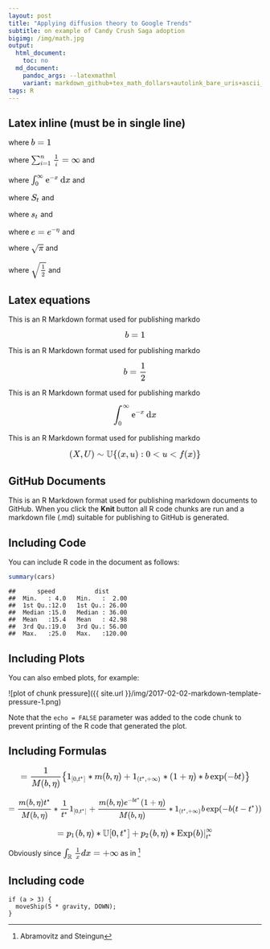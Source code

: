```yaml
---
layout: post
title: "Applying diffusion theory to Google Trends"
subtitle: on example of Candy Crush Saga adoption
bigimg: /img/math.jpg
output:
  html_document:
    toc: no
  md_document:
    pandoc_args: --latexmathml
    variant: markdown_github+tex_math_dollars+autolink_bare_uris+ascii_identifiers
tags: R
---
```

 

<style id="MathJax_SVG_styles">.MathJax_SVG_Display {text-align: center; margin: 1em 0em; position: relative; display: block!important; text-indent: 0; max-width: none; max-height: none; min-width: 0; min-height: 0; width: 100%}
.MathJax_SVG .MJX-monospace {font-family: monospace}
.MathJax_SVG .MJX-sans-serif {font-family: sans-serif}
.MathJax_SVG {display: inline; font-style: normal; font-weight: normal; line-height: normal; font-size: 100%; font-size-adjust: none; text-indent: 0; text-align: left; text-transform: none; letter-spacing: normal; word-spacing: normal; word-wrap: normal; white-space: nowrap; float: none; direction: ltr; max-width: none; max-height: none; min-width: 0; min-height: 0; border: 0; padding: 0; margin: 0}
.MathJax_SVG * {transition: none; -webkit-transition: none; -moz-transition: none; -ms-transition: none; -o-transition: none}
.mjx-svg-href {fill: blue; stroke: blue}
.MathJax_SVG_LineBox {display: table!important}
.MathJax_SVG_LineBox span {display: table-cell!important; width: 10000em!important; min-width: 0; max-width: none; padding: 0; border: 0; margin: 0}
</style><svg style="display: none;"><defs id="MathJax_SVG_glyphs"><path stroke-width="1" id="MJMATHI-62" d="M73 647Q73 657 77 670T89 683Q90 683 161 688T234 694Q246 694 246 685T212 542Q204 508 195 472T180 418L176 399Q176 396 182 402Q231 442 283 442Q345 442 383 396T422 280Q422 169 343 79T173 -11Q123 -11 82 27T40 150V159Q40 180 48 217T97 414Q147 611 147 623T109 637Q104 637 101 637H96Q86 637 83 637T76 640T73 647ZM336 325V331Q336 405 275 405Q258 405 240 397T207 376T181 352T163 330L157 322L136 236Q114 150 114 114Q114 66 138 42Q154 26 178 26Q211 26 245 58Q270 81 285 114T318 219Q336 291 336 325Z"></path><path stroke-width="1" id="MJMAIN-3D" d="M56 347Q56 360 70 367H707Q722 359 722 347Q722 336 708 328L390 327H72Q56 332 56 347ZM56 153Q56 168 72 173H708Q722 163 722 153Q722 140 707 133H70Q56 140 56 153Z"></path><path stroke-width="1" id="MJMAIN-31" d="M213 578L200 573Q186 568 160 563T102 556H83V602H102Q149 604 189 617T245 641T273 663Q275 666 285 666Q294 666 302 660V361L303 61Q310 54 315 52T339 48T401 46H427V0H416Q395 3 257 3Q121 3 100 0H88V46H114Q136 46 152 46T177 47T193 50T201 52T207 57T213 61V578Z"></path><path stroke-width="1" id="MJSZ1-2211" d="M61 748Q64 750 489 750H913L954 640Q965 609 976 579T993 533T999 516H979L959 517Q936 579 886 621T777 682Q724 700 655 705T436 710H319Q183 710 183 709Q186 706 348 484T511 259Q517 250 513 244L490 216Q466 188 420 134T330 27L149 -187Q149 -188 362 -188Q388 -188 436 -188T506 -189Q679 -189 778 -162T936 -43Q946 -27 959 6H999L913 -249L489 -250Q65 -250 62 -248Q56 -246 56 -239Q56 -234 118 -161Q186 -81 245 -11L428 206Q428 207 242 462L57 717L56 728Q56 744 61 748Z"></path><path stroke-width="1" id="MJMATHI-6E" d="M21 287Q22 293 24 303T36 341T56 388T89 425T135 442Q171 442 195 424T225 390T231 369Q231 367 232 367L243 378Q304 442 382 442Q436 442 469 415T503 336T465 179T427 52Q427 26 444 26Q450 26 453 27Q482 32 505 65T540 145Q542 153 560 153Q580 153 580 145Q580 144 576 130Q568 101 554 73T508 17T439 -10Q392 -10 371 17T350 73Q350 92 386 193T423 345Q423 404 379 404H374Q288 404 229 303L222 291L189 157Q156 26 151 16Q138 -11 108 -11Q95 -11 87 -5T76 7T74 17Q74 30 112 180T152 343Q153 348 153 366Q153 405 129 405Q91 405 66 305Q60 285 60 284Q58 278 41 278H27Q21 284 21 287Z"></path><path stroke-width="1" id="MJMATHI-69" d="M184 600Q184 624 203 642T247 661Q265 661 277 649T290 619Q290 596 270 577T226 557Q211 557 198 567T184 600ZM21 287Q21 295 30 318T54 369T98 420T158 442Q197 442 223 419T250 357Q250 340 236 301T196 196T154 83Q149 61 149 51Q149 26 166 26Q175 26 185 29T208 43T235 78T260 137Q263 149 265 151T282 153Q302 153 302 143Q302 135 293 112T268 61T223 11T161 -11Q129 -11 102 10T74 74Q74 91 79 106T122 220Q160 321 166 341T173 380Q173 404 156 404H154Q124 404 99 371T61 287Q60 286 59 284T58 281T56 279T53 278T49 278T41 278H27Q21 284 21 287Z"></path><path stroke-width="1" id="MJMAIN-221E" d="M55 217Q55 305 111 373T254 442Q342 442 419 381Q457 350 493 303L507 284L514 294Q618 442 747 442Q833 442 888 374T944 214Q944 128 889 59T743 -11Q657 -11 580 50Q542 81 506 128L492 147L485 137Q381 -11 252 -11Q166 -11 111 57T55 217ZM907 217Q907 285 869 341T761 397Q740 397 720 392T682 378T648 359T619 335T594 310T574 285T559 263T548 246L543 238L574 198Q605 158 622 138T664 94T714 61T765 51Q827 51 867 100T907 217ZM92 214Q92 145 131 89T239 33Q357 33 456 193L425 233Q364 312 334 337Q285 380 233 380Q171 380 132 331T92 214Z"></path><path stroke-width="1" id="MJSZ1-222B" d="M113 -244Q113 -246 119 -251T139 -263T167 -269Q186 -269 199 -260Q220 -247 232 -218T251 -133T262 -15T276 155T297 367Q300 390 305 438T314 512T325 580T340 647T361 703T390 751T428 784T479 804Q481 804 488 804T501 805Q552 802 581 769T610 695Q610 669 594 657T561 645Q542 645 527 658T512 694Q512 705 516 714T526 729T538 737T548 742L552 743Q552 745 545 751T525 762T498 768Q475 768 460 756T434 716T418 652T407 559T398 444T387 300T369 133Q349 -38 337 -102T303 -207Q256 -306 169 -306Q119 -306 87 -272T55 -196Q55 -170 71 -158T104 -146Q123 -146 138 -159T153 -195Q153 -206 149 -215T139 -230T127 -238T117 -242L113 -244Z"></path><path stroke-width="1" id="MJMAIN-30" d="M96 585Q152 666 249 666Q297 666 345 640T423 548Q460 465 460 320Q460 165 417 83Q397 41 362 16T301 -15T250 -22Q224 -22 198 -16T137 16T82 83Q39 165 39 320Q39 494 96 585ZM321 597Q291 629 250 629Q208 629 178 597Q153 571 145 525T137 333Q137 175 145 125T181 46Q209 16 250 16Q290 16 318 46Q347 76 354 130T362 333Q362 478 354 524T321 597Z"></path><path stroke-width="1" id="MJMAIN-65" d="M28 218Q28 273 48 318T98 391T163 433T229 448Q282 448 320 430T378 380T406 316T415 245Q415 238 408 231H126V216Q126 68 226 36Q246 30 270 30Q312 30 342 62Q359 79 369 104L379 128Q382 131 395 131H398Q415 131 415 121Q415 117 412 108Q393 53 349 21T250 -11Q155 -11 92 58T28 218ZM333 275Q322 403 238 411H236Q228 411 220 410T195 402T166 381T143 340T127 274V267H333V275Z"></path><path stroke-width="1" id="MJMAIN-2212" d="M84 237T84 250T98 270H679Q694 262 694 250T679 230H98Q84 237 84 250Z"></path><path stroke-width="1" id="MJMATHI-78" d="M52 289Q59 331 106 386T222 442Q257 442 286 424T329 379Q371 442 430 442Q467 442 494 420T522 361Q522 332 508 314T481 292T458 288Q439 288 427 299T415 328Q415 374 465 391Q454 404 425 404Q412 404 406 402Q368 386 350 336Q290 115 290 78Q290 50 306 38T341 26Q378 26 414 59T463 140Q466 150 469 151T485 153H489Q504 153 504 145Q504 144 502 134Q486 77 440 33T333 -11Q263 -11 227 52Q186 -10 133 -10H127Q78 -10 57 16T35 71Q35 103 54 123T99 143Q142 143 142 101Q142 81 130 66T107 46T94 41L91 40Q91 39 97 36T113 29T132 26Q168 26 194 71Q203 87 217 139T245 247T261 313Q266 340 266 352Q266 380 251 392T217 404Q177 404 142 372T93 290Q91 281 88 280T72 278H58Q52 284 52 289Z"></path><path stroke-width="1" id="MJMAIN-64" d="M376 495Q376 511 376 535T377 568Q377 613 367 624T316 637H298V660Q298 683 300 683L310 684Q320 685 339 686T376 688Q393 689 413 690T443 693T454 694H457V390Q457 84 458 81Q461 61 472 55T517 46H535V0Q533 0 459 -5T380 -11H373V44L365 37Q307 -11 235 -11Q158 -11 96 50T34 215Q34 315 97 378T244 442Q319 442 376 393V495ZM373 342Q328 405 260 405Q211 405 173 369Q146 341 139 305T131 211Q131 155 138 120T173 59Q203 26 251 26Q322 26 373 103V342Z"></path><path stroke-width="1" id="MJMATHI-53" d="M308 24Q367 24 416 76T466 197Q466 260 414 284Q308 311 278 321T236 341Q176 383 176 462Q176 523 208 573T273 648Q302 673 343 688T407 704H418H425Q521 704 564 640Q565 640 577 653T603 682T623 704Q624 704 627 704T632 705Q645 705 645 698T617 577T585 459T569 456Q549 456 549 465Q549 471 550 475Q550 478 551 494T553 520Q553 554 544 579T526 616T501 641Q465 662 419 662Q362 662 313 616T263 510Q263 480 278 458T319 427Q323 425 389 408T456 390Q490 379 522 342T554 242Q554 216 546 186Q541 164 528 137T492 78T426 18T332 -20Q320 -22 298 -22Q199 -22 144 33L134 44L106 13Q83 -14 78 -18T65 -22Q52 -22 52 -14Q52 -11 110 221Q112 227 130 227H143Q149 221 149 216Q149 214 148 207T144 186T142 153Q144 114 160 87T203 47T255 29T308 24Z"></path><path stroke-width="1" id="MJMATHI-74" d="M26 385Q19 392 19 395Q19 399 22 411T27 425Q29 430 36 430T87 431H140L159 511Q162 522 166 540T173 566T179 586T187 603T197 615T211 624T229 626Q247 625 254 615T261 596Q261 589 252 549T232 470L222 433Q222 431 272 431H323Q330 424 330 420Q330 398 317 385H210L174 240Q135 80 135 68Q135 26 162 26Q197 26 230 60T283 144Q285 150 288 151T303 153H307Q322 153 322 145Q322 142 319 133Q314 117 301 95T267 48T216 6T155 -11Q125 -11 98 4T59 56Q57 64 57 83V101L92 241Q127 382 128 383Q128 385 77 385H26Z"></path><path stroke-width="1" id="MJMATHI-73" d="M131 289Q131 321 147 354T203 415T300 442Q362 442 390 415T419 355Q419 323 402 308T364 292Q351 292 340 300T328 326Q328 342 337 354T354 372T367 378Q368 378 368 379Q368 382 361 388T336 399T297 405Q249 405 227 379T204 326Q204 301 223 291T278 274T330 259Q396 230 396 163Q396 135 385 107T352 51T289 7T195 -10Q118 -10 86 19T53 87Q53 126 74 143T118 160Q133 160 146 151T160 120Q160 94 142 76T111 58Q109 57 108 57T107 55Q108 52 115 47T146 34T201 27Q237 27 263 38T301 66T318 97T323 122Q323 150 302 164T254 181T195 196T148 231Q131 256 131 289Z"></path><path stroke-width="1" id="MJMATHI-65" d="M39 168Q39 225 58 272T107 350T174 402T244 433T307 442H310Q355 442 388 420T421 355Q421 265 310 237Q261 224 176 223Q139 223 138 221Q138 219 132 186T125 128Q125 81 146 54T209 26T302 45T394 111Q403 121 406 121Q410 121 419 112T429 98T420 82T390 55T344 24T281 -1T205 -11Q126 -11 83 42T39 168ZM373 353Q367 405 305 405Q272 405 244 391T199 357T170 316T154 280T149 261Q149 260 169 260Q282 260 327 284T373 353Z"></path><path stroke-width="1" id="MJMATHI-3B7" d="M21 287Q22 290 23 295T28 317T38 348T53 381T73 411T99 433T132 442Q156 442 175 435T205 417T221 395T229 376L231 369Q231 367 232 367L243 378Q304 442 382 442Q436 442 469 415T503 336V326Q503 302 439 53Q381 -182 377 -189Q364 -216 332 -216Q319 -216 310 -208T299 -186Q299 -177 358 57L420 307Q423 322 423 345Q423 404 379 404H374Q288 404 229 303L222 291L189 157Q156 26 151 16Q138 -11 108 -11Q95 -11 87 -5T76 7T74 17Q74 30 114 189T154 366Q154 405 128 405Q107 405 92 377T68 316T57 280Q55 278 41 278H27Q21 284 21 287Z"></path><path stroke-width="1" id="MJMATHI-3C0" d="M132 -11Q98 -11 98 22V33L111 61Q186 219 220 334L228 358H196Q158 358 142 355T103 336Q92 329 81 318T62 297T53 285Q51 284 38 284Q19 284 19 294Q19 300 38 329T93 391T164 429Q171 431 389 431Q549 431 553 430Q573 423 573 402Q573 371 541 360Q535 358 472 358H408L405 341Q393 269 393 222Q393 170 402 129T421 65T431 37Q431 20 417 5T381 -10Q370 -10 363 -7T347 17T331 77Q330 86 330 121Q330 170 339 226T357 318T367 358H269L268 354Q268 351 249 275T206 114T175 17Q164 -11 132 -11Z"></path><path stroke-width="1" id="MJMAIN-221A" d="M95 178Q89 178 81 186T72 200T103 230T169 280T207 309Q209 311 212 311H213Q219 311 227 294T281 177Q300 134 312 108L397 -77Q398 -77 501 136T707 565T814 786Q820 800 834 800Q841 800 846 794T853 782V776L620 293L385 -193Q381 -200 366 -200Q357 -200 354 -197Q352 -195 256 15L160 225L144 214Q129 202 113 190T95 178Z"></path><path stroke-width="1" id="MJMAIN-32" d="M109 429Q82 429 66 447T50 491Q50 562 103 614T235 666Q326 666 387 610T449 465Q449 422 429 383T381 315T301 241Q265 210 201 149L142 93L218 92Q375 92 385 97Q392 99 409 186V189H449V186Q448 183 436 95T421 3V0H50V19V31Q50 38 56 46T86 81Q115 113 136 137Q145 147 170 174T204 211T233 244T261 278T284 308T305 340T320 369T333 401T340 431T343 464Q343 527 309 573T212 619Q179 619 154 602T119 569T109 550Q109 549 114 549Q132 549 151 535T170 489Q170 464 154 447T109 429Z"></path><path stroke-width="1" id="MJSZ2-221A" d="M1001 1150Q1017 1150 1020 1132Q1020 1127 741 244L460 -643Q453 -650 436 -650H424Q423 -647 423 -645T421 -640T419 -631T415 -617T408 -594T399 -560T385 -512T367 -448T343 -364T312 -259L203 119L138 41L111 67L212 188L264 248L472 -474L983 1140Q988 1150 1001 1150Z"></path><path stroke-width="1" id="MJSZ2-222B" d="M114 -798Q132 -824 165 -824H167Q195 -824 223 -764T275 -600T320 -391T362 -164Q365 -143 367 -133Q439 292 523 655T645 1127Q651 1145 655 1157T672 1201T699 1257T733 1306T777 1346T828 1360Q884 1360 912 1325T944 1245Q944 1220 932 1205T909 1186T887 1183Q866 1183 849 1198T832 1239Q832 1287 885 1296L882 1300Q879 1303 874 1307T866 1313Q851 1323 833 1323Q819 1323 807 1311T775 1255T736 1139T689 936T633 628Q574 293 510 -5T410 -437T355 -629Q278 -862 165 -862Q125 -862 92 -831T55 -746Q55 -711 74 -698T112 -685Q133 -685 150 -700T167 -741Q167 -789 114 -798Z"></path><path stroke-width="1" id="MJMAIN-28" d="M94 250Q94 319 104 381T127 488T164 576T202 643T244 695T277 729T302 750H315H319Q333 750 333 741Q333 738 316 720T275 667T226 581T184 443T167 250T184 58T225 -81T274 -167T316 -220T333 -241Q333 -250 318 -250H315H302L274 -226Q180 -141 137 -14T94 250Z"></path><path stroke-width="1" id="MJMATHI-58" d="M42 0H40Q26 0 26 11Q26 15 29 27Q33 41 36 43T55 46Q141 49 190 98Q200 108 306 224T411 342Q302 620 297 625Q288 636 234 637H206Q200 643 200 645T202 664Q206 677 212 683H226Q260 681 347 681Q380 681 408 681T453 682T473 682Q490 682 490 671Q490 670 488 658Q484 643 481 640T465 637Q434 634 411 620L488 426L541 485Q646 598 646 610Q646 628 622 635Q617 635 609 637Q594 637 594 648Q594 650 596 664Q600 677 606 683H618Q619 683 643 683T697 681T738 680Q828 680 837 683H845Q852 676 852 672Q850 647 840 637H824Q790 636 763 628T722 611T698 593L687 584Q687 585 592 480L505 384Q505 383 536 304T601 142T638 56Q648 47 699 46Q734 46 734 37Q734 35 732 23Q728 7 725 4T711 1Q708 1 678 1T589 2Q528 2 496 2T461 1Q444 1 444 10Q444 11 446 25Q448 35 450 39T455 44T464 46T480 47T506 54Q523 62 523 64Q522 64 476 181L429 299Q241 95 236 84Q232 76 232 72Q232 53 261 47Q262 47 267 47T273 46Q276 46 277 46T280 45T283 42T284 35Q284 26 282 19Q279 6 276 4T261 1Q258 1 243 1T201 2T142 2Q64 2 42 0Z"></path><path stroke-width="1" id="MJMAIN-2C" d="M78 35T78 60T94 103T137 121Q165 121 187 96T210 8Q210 -27 201 -60T180 -117T154 -158T130 -185T117 -194Q113 -194 104 -185T95 -172Q95 -168 106 -156T131 -126T157 -76T173 -3V9L172 8Q170 7 167 6T161 3T152 1T140 0Q113 0 96 17Z"></path><path stroke-width="1" id="MJMATHI-55" d="M107 637Q73 637 71 641Q70 643 70 649Q70 673 81 682Q83 683 98 683Q139 681 234 681Q268 681 297 681T342 682T362 682Q378 682 378 672Q378 670 376 658Q371 641 366 638H364Q362 638 359 638T352 638T343 637T334 637Q295 636 284 634T266 623Q265 621 238 518T184 302T154 169Q152 155 152 140Q152 86 183 55T269 24Q336 24 403 69T501 205L552 406Q599 598 599 606Q599 633 535 637Q511 637 511 648Q511 650 513 660Q517 676 519 679T529 683Q532 683 561 682T645 680Q696 680 723 681T752 682Q767 682 767 672Q767 650 759 642Q756 637 737 637Q666 633 648 597Q646 592 598 404Q557 235 548 205Q515 105 433 42T263 -22Q171 -22 116 34T60 167V183Q60 201 115 421Q164 622 164 628Q164 635 107 637Z"></path><path stroke-width="1" id="MJMAIN-29" d="M60 749L64 750Q69 750 74 750H86L114 726Q208 641 251 514T294 250Q294 182 284 119T261 12T224 -76T186 -143T145 -194T113 -227T90 -246Q87 -249 86 -250H74Q66 -250 63 -250T58 -247T55 -238Q56 -237 66 -225Q221 -64 221 250T66 725Q56 737 55 738Q55 746 60 749Z"></path><path stroke-width="1" id="MJMAIN-223C" d="M55 166Q55 241 101 304T222 367Q260 367 296 349T362 304T421 252T484 208T554 189Q616 189 655 236T694 338Q694 350 698 358T708 367Q722 367 722 334Q722 260 677 197T562 134H554Q517 134 481 152T414 196T355 248T292 293T223 311Q179 311 145 286Q109 257 96 218T80 156T69 133Q55 133 55 166Z"></path><path stroke-width="1" id="MJAMS-55" d="M16 666Q16 677 28 683H341L348 679Q359 665 348 654Q342 648 315 648Q270 644 266 632Q262 627 262 598T261 399Q261 372 261 325T260 260Q260 149 274 99T339 30Q355 25 393 25Q430 25 457 33T494 49T519 72Q562 115 575 205Q576 219 576 379Q576 538 575 550Q568 597 550 622T506 648Q498 648 493 654T487 667T499 683H697Q709 675 709 667T704 654T690 648Q653 648 633 597Q624 573 622 546T619 377Q617 193 613 174Q596 95 544 41Q477 -19 355 -19H344Q275 -16 226 5T153 57T120 110T106 154Q101 172 99 399Q99 618 95 632Q88 644 53 648Q16 648 16 666ZM228 639L233 648H128Q128 647 133 632Q135 621 135 412Q135 197 137 185Q148 115 181 79Q209 51 235 41Q242 36 258 31T277 25Q276 27 268 38T254 59T241 92T228 145Q226 161 226 399Q226 632 228 639ZM604 621Q606 626 619 648H577L586 634Q587 632 591 625T595 614L597 608L604 621Z"></path><path stroke-width="1" id="MJMAIN-7B" d="M434 -231Q434 -244 428 -250H410Q281 -250 230 -184Q225 -177 222 -172T217 -161T213 -148T211 -133T210 -111T209 -84T209 -47T209 0Q209 21 209 53Q208 142 204 153Q203 154 203 155Q189 191 153 211T82 231Q71 231 68 234T65 250T68 266T82 269Q116 269 152 289T203 345Q208 356 208 377T209 529V579Q209 634 215 656T244 698Q270 724 324 740Q361 748 377 749Q379 749 390 749T408 750H428Q434 744 434 732Q434 719 431 716Q429 713 415 713Q362 710 332 689T296 647Q291 634 291 499V417Q291 370 288 353T271 314Q240 271 184 255L170 250L184 245Q202 239 220 230T262 196T290 137Q291 131 291 1Q291 -134 296 -147Q306 -174 339 -192T415 -213Q429 -213 431 -216Q434 -219 434 -231Z"></path><path stroke-width="1" id="MJMATHI-75" d="M21 287Q21 295 30 318T55 370T99 420T158 442Q204 442 227 417T250 358Q250 340 216 246T182 105Q182 62 196 45T238 27T291 44T328 78L339 95Q341 99 377 247Q407 367 413 387T427 416Q444 431 463 431Q480 431 488 421T496 402L420 84Q419 79 419 68Q419 43 426 35T447 26Q469 29 482 57T512 145Q514 153 532 153Q551 153 551 144Q550 139 549 130T540 98T523 55T498 17T462 -8Q454 -10 438 -10Q372 -10 347 46Q345 45 336 36T318 21T296 6T267 -6T233 -11Q189 -11 155 7Q103 38 103 113Q103 170 138 262T173 379Q173 380 173 381Q173 390 173 393T169 400T158 404H154Q131 404 112 385T82 344T65 302T57 280Q55 278 41 278H27Q21 284 21 287Z"></path><path stroke-width="1" id="MJMAIN-3A" d="M78 370Q78 394 95 412T138 430Q162 430 180 414T199 371Q199 346 182 328T139 310T96 327T78 370ZM78 60Q78 84 95 102T138 120Q162 120 180 104T199 61Q199 36 182 18T139 0T96 17T78 60Z"></path><path stroke-width="1" id="MJMAIN-3C" d="M694 -11T694 -19T688 -33T678 -40Q671 -40 524 29T234 166L90 235Q83 240 83 250Q83 261 91 266Q664 540 678 540Q681 540 687 534T694 519T687 505Q686 504 417 376L151 250L417 124Q686 -4 687 -5Q694 -11 694 -19Z"></path><path stroke-width="1" id="MJMATHI-66" d="M118 -162Q120 -162 124 -164T135 -167T147 -168Q160 -168 171 -155T187 -126Q197 -99 221 27T267 267T289 382V385H242Q195 385 192 387Q188 390 188 397L195 425Q197 430 203 430T250 431Q298 431 298 432Q298 434 307 482T319 540Q356 705 465 705Q502 703 526 683T550 630Q550 594 529 578T487 561Q443 561 443 603Q443 622 454 636T478 657L487 662Q471 668 457 668Q445 668 434 658T419 630Q412 601 403 552T387 469T380 433Q380 431 435 431Q480 431 487 430T498 424Q499 420 496 407T491 391Q489 386 482 386T428 385H372L349 263Q301 15 282 -47Q255 -132 212 -173Q175 -205 139 -205Q107 -205 81 -186T55 -132Q55 -95 76 -78T118 -61Q162 -61 162 -103Q162 -122 151 -136T127 -157L118 -162Z"></path><path stroke-width="1" id="MJMAIN-7D" d="M65 731Q65 745 68 747T88 750Q171 750 216 725T279 670Q288 649 289 635T291 501Q292 362 293 357Q306 312 345 291T417 269Q428 269 431 266T434 250T431 234T417 231Q380 231 345 210T298 157Q293 143 292 121T291 -28V-79Q291 -134 285 -156T256 -198Q202 -250 89 -250Q71 -250 68 -247T65 -230Q65 -224 65 -223T66 -218T69 -214T77 -213Q91 -213 108 -210T146 -200T183 -177T207 -139Q208 -134 209 3L210 139Q223 196 280 230Q315 247 330 250Q305 257 280 270Q225 304 212 352L210 362L209 498Q208 635 207 640Q195 680 154 696T77 713Q68 713 67 716T65 731Z"></path><path stroke-width="1" id="MJMATHI-4D" d="M289 629Q289 635 232 637Q208 637 201 638T194 648Q194 649 196 659Q197 662 198 666T199 671T201 676T203 679T207 681T212 683T220 683T232 684Q238 684 262 684T307 683Q386 683 398 683T414 678Q415 674 451 396L487 117L510 154Q534 190 574 254T662 394Q837 673 839 675Q840 676 842 678T846 681L852 683H948Q965 683 988 683T1017 684Q1051 684 1051 673Q1051 668 1048 656T1045 643Q1041 637 1008 637Q968 636 957 634T939 623Q936 618 867 340T797 59Q797 55 798 54T805 50T822 48T855 46H886Q892 37 892 35Q892 19 885 5Q880 0 869 0Q864 0 828 1T736 2Q675 2 644 2T609 1Q592 1 592 11Q592 13 594 25Q598 41 602 43T625 46Q652 46 685 49Q699 52 704 61Q706 65 742 207T813 490T848 631L654 322Q458 10 453 5Q451 4 449 3Q444 0 433 0Q418 0 415 7Q413 11 374 317L335 624L267 354Q200 88 200 79Q206 46 272 46H282Q288 41 289 37T286 19Q282 3 278 1Q274 0 267 0Q265 0 255 0T221 1T157 2Q127 2 95 1T58 0Q43 0 39 2T35 11Q35 13 38 25T43 40Q45 46 65 46Q135 46 154 86Q158 92 223 354T289 629Z"></path><path stroke-width="1" id="MJMAIN-5B" d="M118 -250V750H255V710H158V-210H255V-250H118Z"></path><path stroke-width="1" id="MJMAIN-2217" d="M229 286Q216 420 216 436Q216 454 240 464Q241 464 245 464T251 465Q263 464 273 456T283 436Q283 419 277 356T270 286L328 328Q384 369 389 372T399 375Q412 375 423 365T435 338Q435 325 425 315Q420 312 357 282T289 250L355 219L425 184Q434 175 434 161Q434 146 425 136T401 125Q393 125 383 131T328 171L270 213Q283 79 283 63Q283 53 276 44T250 35Q231 35 224 44T216 63Q216 80 222 143T229 213L171 171Q115 130 110 127Q106 124 100 124Q87 124 76 134T64 161Q64 166 64 169T67 175T72 181T81 188T94 195T113 204T138 215T170 230T210 250L74 315Q65 324 65 338Q65 353 74 363T98 374Q106 374 116 368T171 328L229 286Z"></path><path stroke-width="1" id="MJMAIN-5D" d="M22 710V750H159V-250H22V-210H119V710H22Z"></path><path stroke-width="1" id="MJMATHI-6D" d="M21 287Q22 293 24 303T36 341T56 388T88 425T132 442T175 435T205 417T221 395T229 376L231 369Q231 367 232 367L243 378Q303 442 384 442Q401 442 415 440T441 433T460 423T475 411T485 398T493 385T497 373T500 364T502 357L510 367Q573 442 659 442Q713 442 746 415T780 336Q780 285 742 178T704 50Q705 36 709 31T724 26Q752 26 776 56T815 138Q818 149 821 151T837 153Q857 153 857 145Q857 144 853 130Q845 101 831 73T785 17T716 -10Q669 -10 648 17T627 73Q627 92 663 193T700 345Q700 404 656 404H651Q565 404 506 303L499 291L466 157Q433 26 428 16Q415 -11 385 -11Q372 -11 364 -4T353 8T350 18Q350 29 384 161L420 307Q423 322 423 345Q423 404 379 404H374Q288 404 229 303L222 291L189 157Q156 26 151 16Q138 -11 108 -11Q95 -11 87 -5T76 7T74 17Q74 30 112 181Q151 335 151 342Q154 357 154 369Q154 405 129 405Q107 405 92 377T69 316T57 280Q55 278 41 278H27Q21 284 21 287Z"></path><path stroke-width="1" id="MJMAIN-2B" d="M56 237T56 250T70 270H369V420L370 570Q380 583 389 583Q402 583 409 568V270H707Q722 262 722 250T707 230H409V-68Q401 -82 391 -82H389H387Q375 -82 369 -68V230H70Q56 237 56 250Z"></path><path stroke-width="1" id="MJMAIN-78" d="M201 0Q189 3 102 3Q26 3 17 0H11V46H25Q48 47 67 52T96 61T121 78T139 96T160 122T180 150L226 210L168 288Q159 301 149 315T133 336T122 351T113 363T107 370T100 376T94 379T88 381T80 383Q74 383 44 385H16V431H23Q59 429 126 429Q219 429 229 431H237V385Q201 381 201 369Q201 367 211 353T239 315T268 274L272 270L297 304Q329 345 329 358Q329 364 327 369T322 376T317 380T310 384L307 385H302V431H309Q324 428 408 428Q487 428 493 431H499V385H492Q443 385 411 368Q394 360 377 341T312 257L296 236L358 151Q424 61 429 57T446 50Q464 46 499 46H516V0H510H502Q494 1 482 1T457 2T432 2T414 3Q403 3 377 3T327 1L304 0H295V46H298Q309 46 320 51T331 63Q331 65 291 120L250 175Q249 174 219 133T185 88Q181 83 181 74Q181 63 188 55T206 46Q208 46 208 23V0H201Z"></path><path stroke-width="1" id="MJMAIN-70" d="M36 -148H50Q89 -148 97 -134V-126Q97 -119 97 -107T97 -77T98 -38T98 6T98 55T98 106Q98 140 98 177T98 243T98 296T97 335T97 351Q94 370 83 376T38 385H20V408Q20 431 22 431L32 432Q42 433 61 434T98 436Q115 437 135 438T165 441T176 442H179V416L180 390L188 397Q247 441 326 441Q407 441 464 377T522 216Q522 115 457 52T310 -11Q242 -11 190 33L182 40V-45V-101Q182 -128 184 -134T195 -145Q216 -148 244 -148H260V-194H252L228 -193Q205 -192 178 -192T140 -191Q37 -191 28 -194H20V-148H36ZM424 218Q424 292 390 347T305 402Q234 402 182 337V98Q222 26 294 26Q345 26 384 80T424 218Z"></path><path stroke-width="1" id="MJSZ1-7B" d="M477 -343L471 -349H458Q432 -349 367 -325T273 -263Q258 -245 250 -212L249 -51Q249 -27 249 12Q248 118 244 128Q243 129 243 130Q220 189 121 228Q109 232 107 235T105 250Q105 256 105 257T105 261T107 265T111 268T118 272T128 276T142 283T162 291Q224 324 243 371Q243 372 244 373Q248 384 249 469Q249 475 249 489Q249 528 249 552L250 714Q253 728 256 736T271 761T299 789T347 816T422 843Q440 849 441 849H443Q445 849 447 849T452 850T457 850H471L477 844V830Q477 820 476 817T470 811T459 807T437 801T404 785Q353 760 338 724Q333 710 333 550Q333 526 333 492T334 447Q334 393 327 368T295 318Q257 280 181 255L169 251L184 245Q318 198 332 112Q333 106 333 -49Q333 -209 338 -223Q351 -255 391 -277T469 -309Q477 -311 477 -329V-343Z"></path><path stroke-width="1" id="MJSZ1-7D" d="M110 849L115 850Q120 850 125 850Q151 850 215 826T309 764Q324 747 332 714L333 552Q333 528 333 489Q334 383 338 373Q339 372 339 371Q353 336 391 310T469 271Q477 268 477 251Q477 241 476 237T472 232T456 225T428 214Q357 179 339 130Q339 129 338 128Q334 117 333 32Q333 26 333 12Q333 -27 333 -51L332 -212Q328 -228 323 -240T302 -271T255 -307T175 -338Q139 -349 125 -349T108 -346T105 -329Q105 -314 107 -312T130 -304Q233 -271 248 -209Q249 -203 249 -49V57Q249 106 253 125T273 167Q307 213 398 245L413 251L401 255Q265 300 250 389Q249 395 249 550Q249 710 244 724Q224 774 112 811Q105 813 105 830Q105 845 110 849Z"></path><path stroke-width="1" id="MJMATHI-70" d="M23 287Q24 290 25 295T30 317T40 348T55 381T75 411T101 433T134 442Q209 442 230 378L240 387Q302 442 358 442Q423 442 460 395T497 281Q497 173 421 82T249 -10Q227 -10 210 -4Q199 1 187 11T168 28L161 36Q160 35 139 -51T118 -138Q118 -144 126 -145T163 -148H188Q194 -155 194 -157T191 -175Q188 -187 185 -190T172 -194Q170 -194 161 -194T127 -193T65 -192Q-5 -192 -24 -194H-32Q-39 -187 -39 -183Q-37 -156 -26 -148H-6Q28 -147 33 -136Q36 -130 94 103T155 350Q156 355 156 364Q156 405 131 405Q109 405 94 377T71 316T59 280Q57 278 43 278H29Q23 284 23 287ZM178 102Q200 26 252 26Q282 26 310 49T356 107Q374 141 392 215T411 325V331Q411 405 350 405Q339 405 328 402T306 393T286 380T269 365T254 350T243 336T235 326L232 322Q232 321 229 308T218 264T204 212Q178 106 178 102Z"></path><path stroke-width="1" id="MJMAIN-45" d="M128 619Q121 626 117 628T101 631T58 634H25V680H597V676Q599 670 611 560T625 444V440H585V444Q584 447 582 465Q578 500 570 526T553 571T528 601T498 619T457 629T411 633T353 634Q266 634 251 633T233 622Q233 622 233 621Q232 619 232 497V376H286Q359 378 377 385Q413 401 416 469Q416 471 416 473V493H456V213H416V233Q415 268 408 288T383 317T349 328T297 330Q290 330 286 330H232V196V114Q232 57 237 52Q243 47 289 47H340H391Q428 47 452 50T505 62T552 92T584 146Q594 172 599 200T607 247T612 270V273H652V270Q651 267 632 137T610 3V0H25V46H58Q100 47 109 49T128 61V619Z"></path><path stroke-width="1" id="MJMAIN-7C" d="M139 -249H137Q125 -249 119 -235V251L120 737Q130 750 139 750Q152 750 159 735V-235Q151 -249 141 -249H139Z"></path><path stroke-width="1" id="MJAMS-52" d="M17 665Q17 672 28 683H221Q415 681 439 677Q461 673 481 667T516 654T544 639T566 623T584 607T597 592T607 578T614 565T618 554L621 548Q626 530 626 497Q626 447 613 419Q578 348 473 326L455 321Q462 310 473 292T517 226T578 141T637 72T686 35Q705 30 705 16Q705 7 693 -1H510Q503 6 404 159L306 310H268V183Q270 67 271 59Q274 42 291 38Q295 37 319 35Q344 35 353 28Q362 17 353 3L346 -1H28Q16 5 16 16Q16 35 55 35Q96 38 101 52Q106 60 106 341T101 632Q95 645 55 648Q17 648 17 665ZM241 35Q238 42 237 45T235 78T233 163T233 337V621L237 635L244 648H133Q136 641 137 638T139 603T141 517T141 341Q141 131 140 89T134 37Q133 36 133 35H241ZM457 496Q457 540 449 570T425 615T400 634T377 643Q374 643 339 648Q300 648 281 635Q271 628 270 610T268 481V346H284Q327 346 375 352Q421 364 439 392T457 496ZM492 537T492 496T488 427T478 389T469 371T464 361Q464 360 465 360Q469 360 497 370Q593 400 593 495Q593 592 477 630L457 637L461 626Q474 611 488 561Q492 537 492 496ZM464 243Q411 317 410 317Q404 317 401 315Q384 315 370 312H346L526 35H619L606 50Q553 109 464 243Z"></path><path stroke-width="1" id="MJMATHI-64" d="M366 683Q367 683 438 688T511 694Q523 694 523 686Q523 679 450 384T375 83T374 68Q374 26 402 26Q411 27 422 35Q443 55 463 131Q469 151 473 152Q475 153 483 153H487H491Q506 153 506 145Q506 140 503 129Q490 79 473 48T445 8T417 -8Q409 -10 393 -10Q359 -10 336 5T306 36L300 51Q299 52 296 50Q294 48 292 46Q233 -10 172 -10Q117 -10 75 30T33 157Q33 205 53 255T101 341Q148 398 195 420T280 442Q336 442 364 400Q369 394 369 396Q370 400 396 505T424 616Q424 629 417 632T378 637H357Q351 643 351 645T353 664Q358 683 366 683ZM352 326Q329 405 277 405Q242 405 210 374T160 293Q131 214 119 129Q119 126 119 118T118 106Q118 61 136 44T179 26Q233 26 290 98L298 109L352 326Z"></path></defs></svg>

## Latex inline (must be in single line)

where <span style="font-size: 100%; display: inline-block;" class="MathJax_SVG" id="MathJax-Element-1-Frame"><svg xmlns:xlink="http://www.w3.org/1999/xlink" width="5.258ex" height="2.176ex" style="vertical-align: -0.338ex;" viewBox="0 -791.3 2264.1 936.9" role="img" focusable="false"><g stroke="currentColor" fill="currentColor" stroke-width="0" transform="matrix(1 0 0 -1 0 0)"><use x="0" y="0" xlink:href="#MJMATHI-62"></use><use x="707" y="0" xlink:href="#MJMAIN-3D"></use><use x="1763" y="0" xlink:href="#MJMAIN-31"></use></g></svg></span>

where <span style="font-size: 100%; display: inline-block;" class="MathJax_SVG" id="MathJax-Element-2-Frame"><svg xmlns:xlink="http://www.w3.org/1999/xlink" width="12.821ex" height="3.509ex" style="vertical-align: -1.171ex;" viewBox="0 -1006.6 5520.3 1510.9" role="img" focusable="false"><g stroke="currentColor" fill="currentColor" stroke-width="0" transform="matrix(1 0 0 -1 0 0)"><use x="0" y="0" xlink:href="#MJSZ1-2211"></use><use transform="scale(0.707)" x="1494" y="675" xlink:href="#MJMATHI-6E"></use><g transform="translate(1056,-287)"><use transform="scale(0.707)" x="0" y="0" xlink:href="#MJMATHI-69"></use><use transform="scale(0.707)" x="345" y="0" xlink:href="#MJMAIN-3D"></use><use transform="scale(0.707)" x="1124" y="0" xlink:href="#MJMAIN-31"></use></g><g transform="translate(2305,0)"><g transform="translate(286,0)"><rect stroke="none" width="473" height="60" x="0" y="220"></rect><use transform="scale(0.707)" x="84" y="629" xlink:href="#MJMAIN-31"></use><use transform="scale(0.707)" x="162" y="-584" xlink:href="#MJMATHI-69"></use></g></g><use x="3463" y="0" xlink:href="#MJMAIN-3D"></use><use x="4519" y="0" xlink:href="#MJMAIN-221E"></use></g></svg></span> and

where <span style="font-size: 100%; display: inline-block;" class="MathJax_SVG" id="MathJax-Element-3-Frame"><svg xmlns:xlink="http://www.w3.org/1999/xlink" width="10.269ex" height="3.176ex" style="vertical-align: -1.005ex;" viewBox="0 -934.9 4421.5 1367.4" role="img" focusable="false"><g stroke="currentColor" fill="currentColor" stroke-width="0" transform="matrix(1 0 0 -1 0 0)"><use x="0" y="0" xlink:href="#MJSZ1-222B"></use><use transform="scale(0.707)" x="921" y="754" xlink:href="#MJMAIN-221E"></use><use transform="scale(0.707)" x="668" y="-484" xlink:href="#MJMAIN-30"></use><g transform="translate(1626,0)"><use x="0" y="0" xlink:href="#MJMAIN-65"></use><g transform="translate(444,362)"><use transform="scale(0.707)" x="0" y="0" xlink:href="#MJMAIN-2212"></use><use transform="scale(0.707)" x="778" y="0" xlink:href="#MJMATHI-78"></use></g></g><use x="3292" y="0" xlink:href="#MJMAIN-64"></use><use x="3849" y="0" xlink:href="#MJMATHI-78"></use></g></svg></span> and

where <span style="font-size: 100%; display: inline-block;" class="MathJax_SVG" id="MathJax-Element-4-Frame"><svg xmlns:xlink="http://www.w3.org/1999/xlink" width="2.251ex" height="2.509ex" style="vertical-align: -0.671ex;" viewBox="0 -791.3 969.1 1080.4" role="img" focusable="false"><g stroke="currentColor" fill="currentColor" stroke-width="0" transform="matrix(1 0 0 -1 0 0)"><use x="0" y="0" xlink:href="#MJMATHI-53"></use><use transform="scale(0.707)" x="867" y="-213" xlink:href="#MJMATHI-74"></use></g></svg></span> and

where <span style="font-size: 100%; display: inline-block;" class="MathJax_SVG" id="MathJax-Element-5-Frame"><svg xmlns:xlink="http://www.w3.org/1999/xlink" width="1.916ex" height="2.009ex" style="vertical-align: -0.671ex;" viewBox="0 -576.1 825.1 865.1" role="img" focusable="false"><g stroke="currentColor" fill="currentColor" stroke-width="0" transform="matrix(1 0 0 -1 0 0)"><use x="0" y="0" xlink:href="#MJMATHI-73"></use><use transform="scale(0.707)" x="663" y="-213" xlink:href="#MJMATHI-74"></use></g></svg></span> and

where <span style="font-size: 100%; display: inline-block;" class="MathJax_SVG" id="MathJax-Element-6-Frame"><svg xmlns:xlink="http://www.w3.org/1999/xlink" width="7.603ex" height="2.343ex" style="vertical-align: -0.338ex;" viewBox="0 -863.1 3273.6 1008.6" role="img" focusable="false"><g stroke="currentColor" fill="currentColor" stroke-width="0" transform="matrix(1 0 0 -1 0 0)"><use x="0" y="0" xlink:href="#MJMATHI-65"></use><use x="744" y="0" xlink:href="#MJMAIN-3D"></use><g transform="translate(1800,0)"><use x="0" y="0" xlink:href="#MJMATHI-65"></use><g transform="translate(466,362)"><use transform="scale(0.707)" x="0" y="0" xlink:href="#MJMAIN-2212"></use><use transform="scale(0.707)" x="778" y="0" xlink:href="#MJMATHI-3B7"></use></g></g></g></svg></span> and 

where <span style="font-size: 100%; display: inline-block;" class="MathJax_SVG" id="MathJax-Element-7-Frame"><svg xmlns:xlink="http://www.w3.org/1999/xlink" width="3.268ex" height="2.843ex" style="vertical-align: -0.838ex;" viewBox="0 -863.1 1407 1223.9" role="img" focusable="false"><g stroke="currentColor" fill="currentColor" stroke-width="0" transform="matrix(1 0 0 -1 0 0)"><use x="0" y="-84" xlink:href="#MJMAIN-221A"></use><rect stroke="none" width="573" height="60" x="833" y="657"></rect><use x="833" y="0" xlink:href="#MJMATHI-3C0"></use></g></svg></span> and 

where <span style="font-size: 100%; display: inline-block;" class="MathJax_SVG" id="MathJax-Element-8-Frame"><svg xmlns:xlink="http://www.w3.org/1999/xlink" width="3.982ex" height="4.676ex" style="vertical-align: -1.671ex;" viewBox="0 -1293.7 1714.4 2013.3" role="img" focusable="false"><g stroke="currentColor" fill="currentColor" stroke-width="0" transform="matrix(1 0 0 -1 0 0)"><use x="0" y="6" xlink:href="#MJSZ2-221A"></use><rect stroke="none" width="713" height="60" x="1000" y="1097"></rect><g transform="translate(1000,0)"><g transform="translate(120,0)"><rect stroke="none" width="473" height="60" x="0" y="220"></rect><use transform="scale(0.707)" x="84" y="629" xlink:href="#MJMAIN-31"></use><use transform="scale(0.707)" x="84" y="-589" xlink:href="#MJMAIN-32"></use></g></g></g></svg></span> and 

## Latex equations

This is an R Markdown format used for publishing markdo
<div class="MathJax_SVG_Display" style="text-align: center;"><span style="font-size: 100%; display: inline-block;" class="MathJax_SVG" id="MathJax-Element-9-Frame"><svg xmlns:xlink="http://www.w3.org/1999/xlink" width="5.258ex" height="2.176ex" style="vertical-align: -0.338ex;" viewBox="0 -791.3 2264.1 936.9" role="img" focusable="false"><g stroke="currentColor" fill="currentColor" stroke-width="0" transform="matrix(1 0 0 -1 0 0)"><use x="0" y="0" xlink:href="#MJMATHI-62"></use><use x="707" y="0" xlink:href="#MJMAIN-3D"></use><use x="1763" y="0" xlink:href="#MJMAIN-31"></use></g></svg></span></div>
This is an R Markdown format used for publishing markdo
<div class="MathJax_SVG_Display" style="text-align: center;"><span style="font-size: 100%; display: inline-block;" class="MathJax_SVG" id="MathJax-Element-10-Frame"><svg xmlns:xlink="http://www.w3.org/1999/xlink" width="6.095ex" height="5.176ex" style="vertical-align: -1.838ex;" viewBox="0 -1437.2 2624.1 2228.5" role="img" focusable="false"><g stroke="currentColor" fill="currentColor" stroke-width="0" transform="matrix(1 0 0 -1 0 0)"><use x="0" y="0" xlink:href="#MJMATHI-62"></use><use x="707" y="0" xlink:href="#MJMAIN-3D"></use><g transform="translate(1485,0)"><g transform="translate(397,0)"><rect stroke="none" width="620" height="60" x="0" y="220"></rect><use x="60" y="676" xlink:href="#MJMAIN-31"></use><use x="60" y="-687" xlink:href="#MJMAIN-32"></use></g></g></g></svg></span></div>
This is an R Markdown format used for publishing markdo
<div class="MathJax_SVG_Display" style="text-align: center;"><span style="font-size: 100%; display: inline-block;" class="MathJax_SVG" id="MathJax-Element-11-Frame"><svg xmlns:xlink="http://www.w3.org/1999/xlink" width="11.219ex" height="5.843ex" style="vertical-align: -2.338ex;" viewBox="0 -1508.9 4830.5 2515.6" role="img" focusable="false"><g stroke="currentColor" fill="currentColor" stroke-width="0" transform="matrix(1 0 0 -1 0 0)"><use x="0" y="0" xlink:href="#MJSZ2-222B"></use><use transform="scale(0.707)" x="1500" y="1540" xlink:href="#MJMAIN-221E"></use><use transform="scale(0.707)" x="787" y="-1270" xlink:href="#MJMAIN-30"></use><g transform="translate(2035,0)"><use x="0" y="0" xlink:href="#MJMAIN-65"></use><g transform="translate(444,412)"><use transform="scale(0.707)" x="0" y="0" xlink:href="#MJMAIN-2212"></use><use transform="scale(0.707)" x="778" y="0" xlink:href="#MJMATHI-78"></use></g></g><use x="3701" y="0" xlink:href="#MJMAIN-64"></use><use x="4258" y="0" xlink:href="#MJMATHI-78"></use></g></svg></span></div>
This is an R Markdown format used for publishing markdo
<div class="MathJax_SVG_Display" style="text-align: center;"><span style="font-size: 100%; display: inline-block;" class="MathJax_SVG" id="MathJax-Element-12-Frame"><svg xmlns:xlink="http://www.w3.org/1999/xlink" width="34.254ex" height="2.843ex" style="vertical-align: -0.838ex;" viewBox="0 -863.1 14748.1 1223.9" role="img" focusable="false"><g stroke="currentColor" fill="currentColor" stroke-width="0" transform="matrix(1 0 0 -1 0 0)"><use x="0" y="0" xlink:href="#MJMAIN-28"></use><use x="389" y="0" xlink:href="#MJMATHI-58"></use><use x="1242" y="0" xlink:href="#MJMAIN-2C"></use><use x="1687" y="0" xlink:href="#MJMATHI-55"></use><use x="2454" y="0" xlink:href="#MJMAIN-29"></use><use x="3121" y="0" xlink:href="#MJMAIN-223C"></use><use x="4178" y="0" xlink:href="#MJAMS-55"></use><use x="4900" y="0" xlink:href="#MJMAIN-7B"></use><use x="5401" y="0" xlink:href="#MJMAIN-28"></use><use x="5790" y="0" xlink:href="#MJMATHI-78"></use><use x="6363" y="0" xlink:href="#MJMAIN-2C"></use><use x="6808" y="0" xlink:href="#MJMATHI-75"></use><use x="7380" y="0" xlink:href="#MJMAIN-29"></use><use x="8048" y="0" xlink:href="#MJMAIN-3A"></use><use x="8604" y="0" xlink:href="#MJMAIN-30"></use><use x="9382" y="0" xlink:href="#MJMAIN-3C"></use><use x="10439" y="0" xlink:href="#MJMATHI-75"></use><use x="11289" y="0" xlink:href="#MJMAIN-3C"></use><use x="12345" y="0" xlink:href="#MJMATHI-66"></use><use x="12896" y="0" xlink:href="#MJMAIN-28"></use><use x="13285" y="0" xlink:href="#MJMATHI-78"></use><use x="13858" y="0" xlink:href="#MJMAIN-29"></use><use x="14247" y="0" xlink:href="#MJMAIN-7D"></use></g></svg></span></div>



## GitHub Documents

This is an R Markdown format used for publishing markdown documents to GitHub. When you click the **Knit** button all R code chunks are run and a markdown file (.md) suitable for publishing to GitHub is generated.

## Including Code

You can include R code in the document as follows:


```r
summary(cars)
```

```
##      speed           dist       
##  Min.   : 4.0   Min.   :  2.00  
##  1st Qu.:12.0   1st Qu.: 26.00  
##  Median :15.0   Median : 36.00  
##  Mean   :15.4   Mean   : 42.98  
##  3rd Qu.:19.0   3rd Qu.: 56.00  
##  Max.   :25.0   Max.   :120.00
```

## Including Plots

You can also embed plots, for example:

![plot of chunk pressure]({{ site.url }}/img/2017-02-02-markdown-template-pressure-1.png)

Note that the `echo = FALSE` parameter was added to the code chunk to prevent printing of the R code that generated the plot.

## Including Formulas

<div class="MathJax_SVG_Display" style="text-align: center;"><span style="font-size: 100%; display: inline-block;" class="MathJax_SVG" id="MathJax-Element-13-Frame"><svg xmlns:xlink="http://www.w3.org/1999/xlink" width="59.793ex" height="6.009ex" style="vertical-align: -2.671ex;" viewBox="0 -1437.2 25744.2 2587.3" role="img" focusable="false"><g stroke="currentColor" fill="currentColor" stroke-width="0" transform="matrix(1 0 0 -1 0 0)"><use x="0" y="0" xlink:href="#MJMAIN-3D"></use><g transform="translate(778,0)"><g transform="translate(397,0)"><rect stroke="none" width="3328" height="60" x="0" y="220"></rect><use x="1414" y="676" xlink:href="#MJMAIN-31"></use><g transform="translate(60,-771)"><use x="0" y="0" xlink:href="#MJMATHI-4D"></use><use x="1051" y="0" xlink:href="#MJMAIN-28"></use><use x="1441" y="0" xlink:href="#MJMATHI-62"></use><use x="1870" y="0" xlink:href="#MJMAIN-2C"></use><use x="2315" y="0" xlink:href="#MJMATHI-3B7"></use><use x="2819" y="0" xlink:href="#MJMAIN-29"></use></g></g></g><g transform="translate(4624,0)"><use x="0" y="-1" xlink:href="#MJSZ1-7B"></use><g transform="translate(583,0)"><use x="0" y="0" xlink:href="#MJMAIN-31"></use><g transform="translate(500,-187)"><use transform="scale(0.707)" x="0" y="0" xlink:href="#MJMAIN-5B"></use><use transform="scale(0.707)" x="278" y="0" xlink:href="#MJMAIN-30"></use><use transform="scale(0.707)" x="779" y="0" xlink:href="#MJMAIN-2C"></use><g transform="translate(747,0)"><use transform="scale(0.707)" x="0" y="0" xlink:href="#MJMATHI-74"></use><use transform="scale(0.574)" x="445" y="386" xlink:href="#MJMAIN-2217"></use></g><use transform="scale(0.707)" x="1925" y="0" xlink:href="#MJMAIN-5D"></use></g><use x="2381" y="0" xlink:href="#MJMAIN-2217"></use><use x="3103" y="0" xlink:href="#MJMATHI-6D"></use><use x="3982" y="0" xlink:href="#MJMAIN-28"></use><use x="4371" y="0" xlink:href="#MJMATHI-62"></use><use x="4801" y="0" xlink:href="#MJMAIN-2C"></use><use x="5246" y="0" xlink:href="#MJMATHI-3B7"></use><use x="5749" y="0" xlink:href="#MJMAIN-29"></use><use x="6361" y="0" xlink:href="#MJMAIN-2B"></use><g transform="translate(7362,0)"><use x="0" y="0" xlink:href="#MJMAIN-31"></use><g transform="translate(500,-187)"><use transform="scale(0.707)" x="0" y="0" xlink:href="#MJMAIN-28"></use><g transform="translate(275,0)"><use transform="scale(0.707)" x="0" y="0" xlink:href="#MJMATHI-74"></use><use transform="scale(0.574)" x="445" y="386" xlink:href="#MJMAIN-2217"></use></g><use transform="scale(0.707)" x="1257" y="0" xlink:href="#MJMAIN-2C"></use><use transform="scale(0.707)" x="1535" y="0" xlink:href="#MJMAIN-2B"></use><use transform="scale(0.707)" x="2314" y="0" xlink:href="#MJMAIN-221E"></use><use transform="scale(0.707)" x="3314" y="0" xlink:href="#MJMAIN-29"></use></g></g><use x="10804" y="0" xlink:href="#MJMAIN-2217"></use><use x="11527" y="0" xlink:href="#MJMAIN-28"></use><use x="11916" y="0" xlink:href="#MJMAIN-31"></use><use x="12639" y="0" xlink:href="#MJMAIN-2B"></use><use x="13640" y="0" xlink:href="#MJMATHI-3B7"></use><use x="14143" y="0" xlink:href="#MJMAIN-29"></use><use x="14755" y="0" xlink:href="#MJMAIN-2217"></use><use x="15478" y="0" xlink:href="#MJMATHI-62"></use><g transform="translate(16074,0)"><use xlink:href="#MJMAIN-65"></use><use x="444" y="0" xlink:href="#MJMAIN-78"></use><use x="973" y="0" xlink:href="#MJMAIN-70"></use></g><use x="17603" y="0" xlink:href="#MJMAIN-28"></use><use x="17993" y="0" xlink:href="#MJMAIN-2212"></use><use x="18771" y="0" xlink:href="#MJMATHI-62"></use><use x="19201" y="0" xlink:href="#MJMATHI-74"></use><use x="19562" y="0" xlink:href="#MJMAIN-29"></use></g><use x="20535" y="-1" xlink:href="#MJSZ1-7D"></use></g></g></svg></span></div>

<div class="MathJax_SVG_Display" style="text-align: center;"><span style="font-size: 100%; display: inline-block;" class="MathJax_SVG" id="MathJax-Element-14-Frame"><svg xmlns:xlink="http://www.w3.org/1999/xlink" width="71.215ex" height="6.843ex" style="vertical-align: -2.671ex;" viewBox="0 -1796 30661.8 2946.1" role="img" focusable="false"><g stroke="currentColor" fill="currentColor" stroke-width="0" transform="matrix(1 0 0 -1 0 0)"><use x="0" y="0" xlink:href="#MJMAIN-3D"></use><g transform="translate(778,0)"><g transform="translate(397,0)"><rect stroke="none" width="3971" height="60" x="0" y="220"></rect><g transform="translate(60,770)"><use x="0" y="0" xlink:href="#MJMATHI-6D"></use><use x="878" y="0" xlink:href="#MJMAIN-28"></use><use x="1268" y="0" xlink:href="#MJMATHI-62"></use><use x="1697" y="0" xlink:href="#MJMAIN-2C"></use><use x="2142" y="0" xlink:href="#MJMATHI-3B7"></use><use x="2646" y="0" xlink:href="#MJMAIN-29"></use><g transform="translate(3035,0)"><use x="0" y="0" xlink:href="#MJMATHI-74"></use><use transform="scale(0.707)" x="511" y="513" xlink:href="#MJMAIN-2217"></use></g></g><g transform="translate(381,-771)"><use x="0" y="0" xlink:href="#MJMATHI-4D"></use><use x="1051" y="0" xlink:href="#MJMAIN-28"></use><use x="1441" y="0" xlink:href="#MJMATHI-62"></use><use x="1870" y="0" xlink:href="#MJMAIN-2C"></use><use x="2315" y="0" xlink:href="#MJMATHI-3B7"></use><use x="2819" y="0" xlink:href="#MJMAIN-29"></use></g></g></g><use x="5489" y="0" xlink:href="#MJMAIN-2217"></use><g transform="translate(5990,0)"><g transform="translate(342,0)"><rect stroke="none" width="935" height="60" x="0" y="220"></rect><use x="217" y="676" xlink:href="#MJMAIN-31"></use><g transform="translate(60,-686)"><use x="0" y="0" xlink:href="#MJMATHI-74"></use><use transform="scale(0.707)" x="511" y="408" xlink:href="#MJMAIN-2217"></use></g></g></g><g transform="translate(7387,0)"><use x="0" y="0" xlink:href="#MJMAIN-31"></use><g transform="translate(500,-187)"><use transform="scale(0.707)" x="0" y="0" xlink:href="#MJMAIN-5B"></use><use transform="scale(0.707)" x="278" y="0" xlink:href="#MJMAIN-30"></use><use transform="scale(0.707)" x="779" y="0" xlink:href="#MJMAIN-2C"></use><g transform="translate(747,0)"><use transform="scale(0.707)" x="0" y="0" xlink:href="#MJMATHI-74"></use><use transform="scale(0.574)" x="445" y="386" xlink:href="#MJMAIN-2217"></use></g><use transform="scale(0.707)" x="1925" y="0" xlink:href="#MJMAIN-5D"></use></g></g><use x="9768" y="0" xlink:href="#MJMAIN-2B"></use><g transform="translate(10547,0)"><g transform="translate(342,0)"><rect stroke="none" width="8195" height="60" x="0" y="220"></rect><g transform="translate(60,770)"><use x="0" y="0" xlink:href="#MJMATHI-6D"></use><use x="878" y="0" xlink:href="#MJMAIN-28"></use><use x="1268" y="0" xlink:href="#MJMATHI-62"></use><use x="1697" y="0" xlink:href="#MJMAIN-2C"></use><use x="2142" y="0" xlink:href="#MJMATHI-3B7"></use><use x="2646" y="0" xlink:href="#MJMAIN-29"></use><g transform="translate(3035,0)"><use x="0" y="0" xlink:href="#MJMATHI-65"></use><g transform="translate(466,362)"><use transform="scale(0.707)" x="0" y="0" xlink:href="#MJMAIN-2212"></use><use transform="scale(0.707)" x="778" y="0" xlink:href="#MJMATHI-62"></use><g transform="translate(854,0)"><use transform="scale(0.707)" x="0" y="0" xlink:href="#MJMATHI-74"></use><use transform="scale(0.574)" x="445" y="446" xlink:href="#MJMAIN-2217"></use></g></g></g><use x="5070" y="0" xlink:href="#MJMAIN-28"></use><use x="5459" y="0" xlink:href="#MJMAIN-31"></use><use x="6182" y="0" xlink:href="#MJMAIN-2B"></use><use x="7182" y="0" xlink:href="#MJMATHI-3B7"></use><use x="7686" y="0" xlink:href="#MJMAIN-29"></use></g><g transform="translate(2493,-771)"><use x="0" y="0" xlink:href="#MJMATHI-4D"></use><use x="1051" y="0" xlink:href="#MJMAIN-28"></use><use x="1441" y="0" xlink:href="#MJMATHI-62"></use><use x="1870" y="0" xlink:href="#MJMAIN-2C"></use><use x="2315" y="0" xlink:href="#MJMATHI-3B7"></use><use x="2819" y="0" xlink:href="#MJMAIN-29"></use></g></g></g><use x="19427" y="0" xlink:href="#MJMAIN-2217"></use><g transform="translate(20150,0)"><use x="0" y="0" xlink:href="#MJMAIN-31"></use><g transform="translate(500,-187)"><use transform="scale(0.707)" x="0" y="0" xlink:href="#MJMAIN-28"></use><g transform="translate(275,0)"><use transform="scale(0.707)" x="0" y="0" xlink:href="#MJMATHI-74"></use><use transform="scale(0.574)" x="445" y="386" xlink:href="#MJMAIN-2217"></use></g><use transform="scale(0.707)" x="1257" y="0" xlink:href="#MJMAIN-2C"></use><use transform="scale(0.707)" x="1535" y="0" xlink:href="#MJMAIN-2B"></use><use transform="scale(0.707)" x="2314" y="0" xlink:href="#MJMAIN-221E"></use><use transform="scale(0.707)" x="3314" y="0" xlink:href="#MJMAIN-29"></use></g></g><use x="23370" y="0" xlink:href="#MJMATHI-62"></use><g transform="translate(23966,0)"><use xlink:href="#MJMAIN-65"></use><use x="444" y="0" xlink:href="#MJMAIN-78"></use><use x="973" y="0" xlink:href="#MJMAIN-70"></use></g><use x="25495" y="0" xlink:href="#MJMAIN-28"></use><use x="25885" y="0" xlink:href="#MJMAIN-2212"></use><use x="26663" y="0" xlink:href="#MJMATHI-62"></use><use x="27093" y="0" xlink:href="#MJMAIN-28"></use><use x="27482" y="0" xlink:href="#MJMATHI-74"></use><use x="28066" y="0" xlink:href="#MJMAIN-2212"></use><g transform="translate(29067,0)"><use x="0" y="0" xlink:href="#MJMATHI-74"></use><use transform="scale(0.707)" x="511" y="583" xlink:href="#MJMAIN-2217"></use></g><use x="29882" y="0" xlink:href="#MJMAIN-29"></use><use x="30272" y="0" xlink:href="#MJMAIN-29"></use></g></svg></span></div>

<div class="MathJax_SVG_Display" style="text-align: center;"><span style="font-size: 100%; display: inline-block;" class="MathJax_SVG" id="MathJax-Element-15-Frame"><svg xmlns:xlink="http://www.w3.org/1999/xlink" width="40.645ex" height="3.176ex" style="vertical-align: -1.005ex;" viewBox="0 -934.9 17499.8 1367.4" role="img" focusable="false"><g stroke="currentColor" fill="currentColor" stroke-width="0" transform="matrix(1 0 0 -1 0 0)"><use x="0" y="0" xlink:href="#MJMAIN-3D"></use><g transform="translate(1056,0)"><use x="0" y="0" xlink:href="#MJMATHI-70"></use><use transform="scale(0.707)" x="712" y="-213" xlink:href="#MJMAIN-31"></use></g><use x="2013" y="0" xlink:href="#MJMAIN-28"></use><use x="2403" y="0" xlink:href="#MJMATHI-62"></use><use x="2832" y="0" xlink:href="#MJMAIN-2C"></use><use x="3277" y="0" xlink:href="#MJMATHI-3B7"></use><use x="3781" y="0" xlink:href="#MJMAIN-29"></use><use x="4393" y="0" xlink:href="#MJMAIN-2217"></use><use x="5115" y="0" xlink:href="#MJAMS-55"></use><use x="5838" y="0" xlink:href="#MJMAIN-5B"></use><use x="6116" y="0" xlink:href="#MJMAIN-30"></use><use x="6617" y="0" xlink:href="#MJMAIN-2C"></use><g transform="translate(7062,0)"><use x="0" y="0" xlink:href="#MJMATHI-74"></use><use transform="scale(0.707)" x="511" y="583" xlink:href="#MJMAIN-2217"></use></g><use x="7877" y="0" xlink:href="#MJMAIN-5D"></use><use x="8378" y="0" xlink:href="#MJMAIN-2B"></use><g transform="translate(9379,0)"><use x="0" y="0" xlink:href="#MJMATHI-70"></use><use transform="scale(0.707)" x="712" y="-213" xlink:href="#MJMAIN-32"></use></g><use x="10336" y="0" xlink:href="#MJMAIN-28"></use><use x="10726" y="0" xlink:href="#MJMATHI-62"></use><use x="11155" y="0" xlink:href="#MJMAIN-2C"></use><use x="11600" y="0" xlink:href="#MJMATHI-3B7"></use><use x="12104" y="0" xlink:href="#MJMAIN-29"></use><use x="12716" y="0" xlink:href="#MJMAIN-2217"></use><g transform="translate(13438,0)"><use x="0" y="0" xlink:href="#MJMAIN-45"></use><use x="681" y="0" xlink:href="#MJMAIN-78"></use><use x="1210" y="0" xlink:href="#MJMAIN-70"></use></g><use x="15205" y="0" xlink:href="#MJMAIN-28"></use><use x="15594" y="0" xlink:href="#MJMATHI-62"></use><use x="16024" y="0" xlink:href="#MJMAIN-29"></use><g transform="translate(16413,0)"><use x="0" y="0" xlink:href="#MJMAIN-7C"></use><use transform="scale(0.707)" x="393" y="675" xlink:href="#MJMAIN-221E"></use><g transform="translate(278,-286)"><use transform="scale(0.707)" x="0" y="0" xlink:href="#MJMATHI-74"></use><use transform="scale(0.574)" x="445" y="386" xlink:href="#MJMAIN-2217"></use></g></g></g></svg></span></div>


Obviously since <span style="font-size: 100%; display: inline-block;" class="MathJax_SVG" id="MathJax-Element-16-Frame"><svg xmlns:xlink="http://www.w3.org/1999/xlink" width="14.456ex" height="3.343ex" style="vertical-align: -1.005ex;" viewBox="0 -1006.6 6223.9 1439.2" role="img" focusable="false"><g stroke="currentColor" fill="currentColor" stroke-width="0" transform="matrix(1 0 0 -1 0 0)"><use x="0" y="0" xlink:href="#MJSZ1-222B"></use><use transform="scale(0.707)" x="668" y="-484" xlink:href="#MJAMS-52"></use><g transform="translate(1083,0)"><g transform="translate(286,0)"><rect stroke="none" width="524" height="60" x="0" y="220"></rect><use transform="scale(0.707)" x="120" y="629" xlink:href="#MJMAIN-31"></use><use transform="scale(0.707)" x="84" y="-488" xlink:href="#MJMATHI-78"></use></g></g><use x="2014" y="0" xlink:href="#MJMATHI-64"></use><use x="2538" y="0" xlink:href="#MJMATHI-78"></use><use x="3388" y="0" xlink:href="#MJMAIN-3D"></use><use x="4444" y="0" xlink:href="#MJMAIN-2B"></use><use x="5223" y="0" xlink:href="#MJMAIN-221E"></use></g></svg></span> as in [^1]

## Including code


    if (a > 3) {
      moveShip(5 * gravity, DOWN);
    }


[^1]: Abramovitz and Steingun

